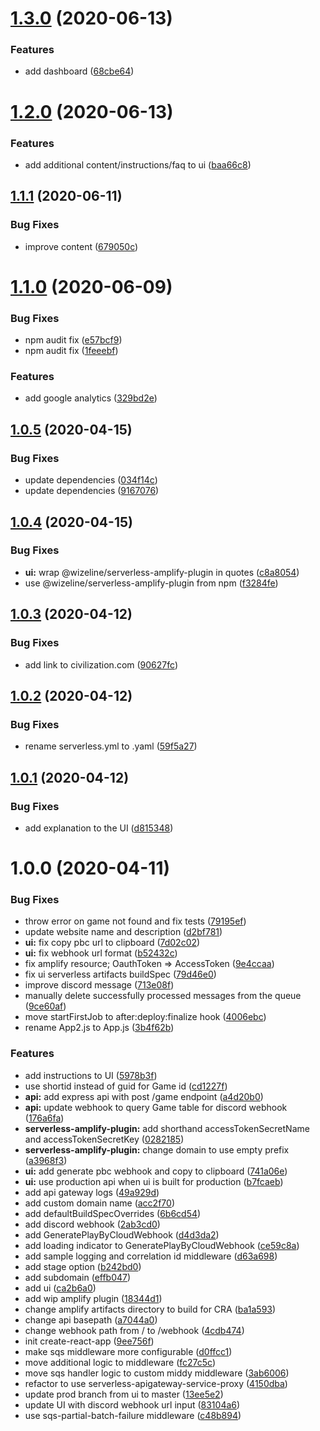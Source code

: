 # [1.3.0](https://github.com/brettstack/civ6-play-by-cloud-turn-notifier/compare/v1.2.0...v1.3.0) (2020-06-13)


### Features

* add dashboard ([68cbe64](https://github.com/brettstack/civ6-play-by-cloud-turn-notifier/commit/68cbe64f9103e42b83b105e50b52207abdc9970c))

# [1.2.0](https://github.com/brettstack/civ6-play-by-cloud-turn-notifier/compare/v1.1.1...v1.2.0) (2020-06-13)


### Features

* add additional content/instructions/faq to ui ([baa66c8](https://github.com/brettstack/civ6-play-by-cloud-turn-notifier/commit/baa66c8c1ce4931d762bf8345eff41bc1805f310))

## [1.1.1](https://github.com/brettstack/civ6-play-by-cloud-turn-notifier/compare/v1.1.0...v1.1.1) (2020-06-11)


### Bug Fixes

* improve content ([679050c](https://github.com/brettstack/civ6-play-by-cloud-turn-notifier/commit/679050c481052a5359ded421ced3b084abe3ea3d))

# [1.1.0](https://github.com/brettstack/civ6-play-by-cloud-turn-notifier/compare/v1.0.5...v1.1.0) (2020-06-09)


### Bug Fixes

* npm audit fix ([e57bcf9](https://github.com/brettstack/civ6-play-by-cloud-turn-notifier/commit/e57bcf970f55d26232f659406f8001c6b46f9940))
* npm audit fix ([1feeebf](https://github.com/brettstack/civ6-play-by-cloud-turn-notifier/commit/1feeebfec58fa61c2ac7642a4fdd69852dcb19e8))


### Features

* add google analytics ([329bd2e](https://github.com/brettstack/civ6-play-by-cloud-turn-notifier/commit/329bd2e35d8e374041e4b32e0cac5164fe35c542))

## [1.0.5](https://github.com/brettstack/civ6-play-by-cloud-turn-notifier/compare/v1.0.4...v1.0.5) (2020-04-15)


### Bug Fixes

* update dependencies ([034f14c](https://github.com/brettstack/civ6-play-by-cloud-turn-notifier/commit/034f14c804fbd9fbf664478d3c9c19cd79353a86))
* update dependencies ([9167076](https://github.com/brettstack/civ6-play-by-cloud-turn-notifier/commit/9167076d868361d478e710a34947640cafe27f92))

## [1.0.4](https://github.com/brettstack/civ6-play-by-cloud-turn-notifier/compare/v1.0.3...v1.0.4) (2020-04-15)


### Bug Fixes

* **ui:** wrap @wizeline/serverless-amplify-plugin in quotes ([c8a8054](https://github.com/brettstack/civ6-play-by-cloud-turn-notifier/commit/c8a805435c77b0a84098d408331abdd719cbf0f5))
* use @wizeline/serverless-amplify-plugin from npm ([f3284fe](https://github.com/brettstack/civ6-play-by-cloud-turn-notifier/commit/f3284fe0fda71a9156d851749d6b0f620c73a6aa))

## [1.0.3](https://github.com/brettstack/civ6-play-by-cloud-turn-notifier/compare/v1.0.2...v1.0.3) (2020-04-12)


### Bug Fixes

* add link to civilization.com ([90627fc](https://github.com/brettstack/civ6-play-by-cloud-turn-notifier/commit/90627fc9d21b4cf4590f7d0e58d9adbc4708021d))

## [1.0.2](https://github.com/brettstack/civ6-play-by-cloud-turn-notifier/compare/v1.0.1...v1.0.2) (2020-04-12)


### Bug Fixes

* rename serverless.yml to .yaml ([59f5a27](https://github.com/brettstack/civ6-play-by-cloud-turn-notifier/commit/59f5a279b40370f211a6c275c46b9238b9ee5572))

## [1.0.1](https://github.com/brettstack/civ6-play-by-cloud-turn-notifier/compare/v1.0.0...v1.0.1) (2020-04-12)


### Bug Fixes

* add explanation to the UI ([d815348](https://github.com/brettstack/civ6-play-by-cloud-turn-notifier/commit/d81534869b997241ef6edb55e467d60420f77ccf))

# 1.0.0 (2020-04-11)


### Bug Fixes

* throw error on game not found and fix tests ([79195ef](https://github.com/brettstack/civ6-play-by-cloud-turn-notifier/commit/79195ef9774133fe56ed53fe7bc8a19e160e9269))
* update website name and description ([d2bf781](https://github.com/brettstack/civ6-play-by-cloud-turn-notifier/commit/d2bf78175023f4411e94fab6d55ee58e97378ee3))
* **ui:** fix copy pbc url to clipboard ([7d02c02](https://github.com/brettstack/civ6-play-by-cloud-turn-notifier/commit/7d02c025224a510d11522e555b1888b8c7fb346e))
* **ui:** fix webhook url format ([b52432c](https://github.com/brettstack/civ6-play-by-cloud-turn-notifier/commit/b52432c4617848d531019f1aa4ae9501397614fc))
* fix amplify resource; OauthToken => AccessToken ([9e4ccaa](https://github.com/brettstack/civ6-play-by-cloud-turn-notifier/commit/9e4ccaa6fb6e44791c9d4e85bf669afca907ecfa))
* fix ui serverless artifacts buildSpec ([79d46e0](https://github.com/brettstack/civ6-play-by-cloud-turn-notifier/commit/79d46e0467b3f2f64bfd4c05298c5b6b4f1476af))
* improve discord message ([713e08f](https://github.com/brettstack/civ6-play-by-cloud-turn-notifier/commit/713e08fd2d8b53e013b4634d1359345d0dd5d4da))
* manually delete successfully processed messages from the queue ([9ce60af](https://github.com/brettstack/civ6-play-by-cloud-turn-notifier/commit/9ce60af5dd547c98949327621e06765bbf268f0c))
* move startFirstJob to after:deploy:finalize hook ([4006ebc](https://github.com/brettstack/civ6-play-by-cloud-turn-notifier/commit/4006ebc7115ab618c3d9710a87765168d851c5c7))
* rename App2.js to App.js ([3b4f62b](https://github.com/brettstack/civ6-play-by-cloud-turn-notifier/commit/3b4f62b93ec0af873c54d41de18a66cf21cc1b85))


### Features

* add instructions to UI ([5978b3f](https://github.com/brettstack/civ6-play-by-cloud-turn-notifier/commit/5978b3f0c807e79ec3e9817d6263ece8e98f86ce))
* use shortid instead of guid for Game id ([cd1227f](https://github.com/brettstack/civ6-play-by-cloud-turn-notifier/commit/cd1227fad2545606cc0e11f62ce18c0e2c3415bf))
* **api:** add express api with post /game endpoint ([a4d20b0](https://github.com/brettstack/civ6-play-by-cloud-turn-notifier/commit/a4d20b0dd20fd709dad60218196666d3ced74c1d))
* **api:** update webhook to query Game table for discord webhook ([176a6fa](https://github.com/brettstack/civ6-play-by-cloud-turn-notifier/commit/176a6fa316e011c0f5c9847272bec2a99cb7d3a7))
* **serverless-amplify-plugin:** add shorthand accessTokenSecretName and accessTokenSecretKey ([0282185](https://github.com/brettstack/civ6-play-by-cloud-turn-notifier/commit/0282185c68ab7887aea2777e10aa43810292d827))
* **serverless-amplify-plugin:** change domain to use empty prefix ([a3968f3](https://github.com/brettstack/civ6-play-by-cloud-turn-notifier/commit/a3968f38f223d72dcad1770fcd49bfac791e751e))
* **ui:** add generate pbc webhook and copy to clipboard ([741a06e](https://github.com/brettstack/civ6-play-by-cloud-turn-notifier/commit/741a06eb9a3947d07b8837a7a98220624869f65d))
* **ui:** use production api when ui is built for production ([b7fcaeb](https://github.com/brettstack/civ6-play-by-cloud-turn-notifier/commit/b7fcaeb76f4c43702d6bf7688f03053483e506b7))
* add api gateway logs ([49a929d](https://github.com/brettstack/civ6-play-by-cloud-turn-notifier/commit/49a929d5f136342b2305caafc4301d44c3437e9c))
* add custom domain name ([acc2f70](https://github.com/brettstack/civ6-play-by-cloud-turn-notifier/commit/acc2f709c287968304e7d65062bf9a9b18df91bb))
* add defaultBuildSpecOverrides ([6b6cd54](https://github.com/brettstack/civ6-play-by-cloud-turn-notifier/commit/6b6cd541ddf499228de716abdcaf27d1ec9d9aea))
* add discord webhook ([2ab3cd0](https://github.com/brettstack/civ6-play-by-cloud-turn-notifier/commit/2ab3cd09416b70a55521c3e46ac81c539e713c44))
* add GeneratePlayByCloudWebhook ([d4d3da2](https://github.com/brettstack/civ6-play-by-cloud-turn-notifier/commit/d4d3da2373391a36beb2a21de4f2f126750a63ec))
* add loading indicator to GeneratePlayByCloudWebhook ([ce59c8a](https://github.com/brettstack/civ6-play-by-cloud-turn-notifier/commit/ce59c8aa6981d7523514129ce27ceaf3e64fe4cd))
* add sample logging and correlation id middleware ([d63a698](https://github.com/brettstack/civ6-play-by-cloud-turn-notifier/commit/d63a698445fb49824227995ec2953c072633f8dd))
* add stage option ([b242bd0](https://github.com/brettstack/civ6-play-by-cloud-turn-notifier/commit/b242bd0b5971a41b2a5d4b6806baeccd346099c8))
* add subdomain ([effb047](https://github.com/brettstack/civ6-play-by-cloud-turn-notifier/commit/effb0479a25e37cf1007a2cb955f0ab41cd5bf8f))
* add ui ([ca2b6a0](https://github.com/brettstack/civ6-play-by-cloud-turn-notifier/commit/ca2b6a0b7ba7d42080fa6c1da2b06fab87973002))
* add wip amplify plugin ([18344d1](https://github.com/brettstack/civ6-play-by-cloud-turn-notifier/commit/18344d17d465e15ccb113dfe34409904e92deeb9))
* change amplify artifacts directory to build for CRA ([ba1a593](https://github.com/brettstack/civ6-play-by-cloud-turn-notifier/commit/ba1a5939b5e27ad1d48b69da8f987353cfbdfe3f))
* change api basepath ([a7044a0](https://github.com/brettstack/civ6-play-by-cloud-turn-notifier/commit/a7044a05c3322b2e5a6c7e69a498d28b07a40b4c))
* change webhook path from / to /webhook ([4cdb474](https://github.com/brettstack/civ6-play-by-cloud-turn-notifier/commit/4cdb474f6598381c16dd89ffb7155c2cfe2052e9))
* init create-react-app ([9ee756f](https://github.com/brettstack/civ6-play-by-cloud-turn-notifier/commit/9ee756fd5db813923fe4af6592a244dc8bcc87f5))
* make sqs middleware more configurable ([d0ffcc1](https://github.com/brettstack/civ6-play-by-cloud-turn-notifier/commit/d0ffcc11ae5ae37234af6f30877f8469665ef9ef))
* move additional logic to middleware ([fc27c5c](https://github.com/brettstack/civ6-play-by-cloud-turn-notifier/commit/fc27c5cfe026206d172c02517ac46751a8d3a568))
* move sqs handler logic to custom middy middleware ([3ab6006](https://github.com/brettstack/civ6-play-by-cloud-turn-notifier/commit/3ab60068c9e81e1e4db071cd0b03d3c2aef5cc4e))
* refactor to use serverless-apigateway-service-proxy ([4150dba](https://github.com/brettstack/civ6-play-by-cloud-turn-notifier/commit/4150dba967a91554d98bd90521f922469da52c7c))
* update prod branch from ui to master ([13ee5e2](https://github.com/brettstack/civ6-play-by-cloud-turn-notifier/commit/13ee5e212793aab0860dd755ecfe06ba11dfbfa7))
* update UI with discord webhook url input ([83104a6](https://github.com/brettstack/civ6-play-by-cloud-turn-notifier/commit/83104a6d70c49dfc1d0376a47203bd9825b3f610))
* use sqs-partial-batch-failure middleware ([c48b894](https://github.com/brettstack/civ6-play-by-cloud-turn-notifier/commit/c48b894458b0e2c27d8269880166ce91e1828e4e))

